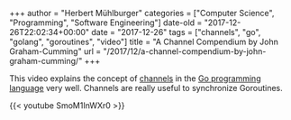 +++
author = "Herbert Mühlburger"
categories = ["Computer Science", "Programming", "Software Engineering"]
date-old = "2017-12-26T22:02:34+00:00"
date = "2017-12-26"
tags = ["channels", "go", "golang", "goroutines", "video"]
title = "A Channel Compendium by John Graham-Cumming"
url = "/2017/12/a-channel-compendium-by-john-graham-cumming/"
+++

This video explains the concept of <a href="https://tour.golang.org/concurrency/2" target="_blank" rel="noopener">channels</a> in the <a href="https://golang.org" target="_blank" rel="noopener">Go programming language</a> very well. Channels are really useful to synchronize Goroutines.

{{< youtube SmoM1InWXr0 >}}